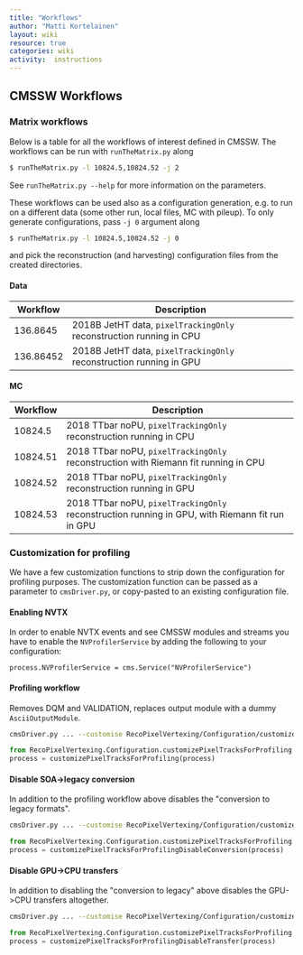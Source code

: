 ```yaml
---
title: "Workflows"
author: "Matti Kortelainen"
layout: wiki
resource: true
categories: wiki
activity:  instructions
---
```


## CMSSW Workflows

### Matrix workflows

Below is a table for all the workflows of interest defined in CMSSW. The workflows can be run with `runTheMatrix.py` along
```bash
$ runTheMatrix.py -l 10824.5,10824.52 -j 2
```
See `runTheMatrix.py --help` for more information on the parameters.

These workflows can be used also as a configuration generation, e.g. to run on a different data (some other run, local files, MC with pileup). To only generate configurations, pass `-j 0` argument along
```bash
$ runTheMatrix.py -l 10824.5,10824.52 -j 0
```
and pick the reconstruction (and harvesting) configuration files from the created directories.


#### Data

| Workflow | Description |
| -------- | ----------- |
| 136.8645 | 2018B JetHT data, `pixelTrackingOnly` reconstruction running in CPU |
| 136.86452 | 2018B JetHT data, `pixelTrackingOnly` reconstruction running in GPU |

#### MC

| Workflow | Description |
| -------- | ----------- |
| 10824.5  | 2018 TTbar noPU, `pixelTrackingOnly` reconstruction running in CPU |
| 10824.51  | 2018 TTbar noPU, `pixelTrackingOnly` reconstruction with Riemann fit running in CPU |
| 10824.52  | 2018 TTbar noPU, `pixelTrackingOnly` reconstruction running in GPU |
| 10824.53  | 2018 TTbar noPU, `pixelTrackingOnly` reconstruction running in GPU, with Riemann fit run in GPU |

### Customization for profiling

We have a few customization functions to strip down the configuration
for profiling purposes. The customization function can be passed as a
parameter to `cmsDriver.py`, or copy-pasted to an existing
configuration file.

#### Enabling NVTX
In order to enable NVTX events and see CMSSW modules and streams you have to enable the `NVProfilerService` by adding the following to your configuration:
```
process.NVProfilerService = cms.Service("NVProfilerService")
```
#### Profiling workflow

Removes DQM and VALIDATION, replaces output module with a dummy `AsciiOutputModule`.

```bash
cmsDriver.py ... --customise RecoPixelVertexing/Configuration/customizePixelTracksForProfiling.customizePixelTracksForProfiling
```

```python
from RecoPixelVertexing.Configuration.customizePixelTracksForProfiling import customizePixelTracksForProfiling
process = customizePixelTracksForProfiling(process)
```

#### Disable SOA->legacy conversion

In addition to the profiling workflow above disables the "conversion to legacy formats".

```bash
cmsDriver.py ... --customise RecoPixelVertexing/Configuration/customizePixelTracksForProfiling.customizePixelTracksForProfilingDisableConversion
```

```python
from RecoPixelVertexing.Configuration.customizePixelTracksForProfiling import customizePixelTracksForProfilingDisableConversion
process = customizePixelTracksForProfilingDisableConversion(process)
```

#### Disable GPU->CPU transfers

In addition to disabling the "conversion to legacy" above disables the GPU->CPU transfers altogether.

```bash
cmsDriver.py ... --customise RecoPixelVertexing/Configuration/customizePixelTracksForProfiling.customizePixelTracksForProfilingDisableTransfer
```

```python
from RecoPixelVertexing.Configuration.customizePixelTracksForProfiling import customizePixelTracksForProfilingDisableTransfer
process = customizePixelTracksForProfilingDisableTransfer(process)
```
